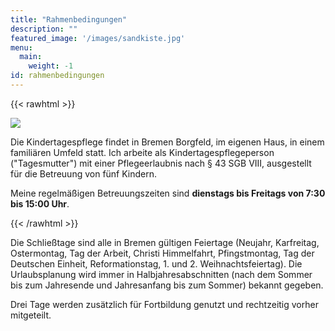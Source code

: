 ```yaml
---
title: "Rahmenbedingungen"
description: ""
featured_image: '/images/sandkiste.jpg'
menu:
  main:
    weight: -1
id: rahmenbedingungen
---
```


{{< rawhtml >}}
<div class="flex flex-wrap">
  <div class="w-100 w-100-ns w-40-m w-40-l pt3 pa1-m">
    <img src="/images/memory.jpg" class="br3">
  </div>
  <div class="w-100 w-100-ns w-60-m w-60-l pa3 pa3-ns">
  <p class="mt0">Die Kindertagespflege findet in Bremen Borgfeld, im eigenen Haus, in einem familiären Umfeld statt. Ich arbeite als Kindertagespflegeperson ("Tagesmutter") mit einer Pflegeerlaubnis nach § 43 SGB VIII, ausgestellt für die Betreuung von fünf Kindern.</p>
  <p>Meine regelmäßigen Betreuungszeiten sind <strong>dienstags bis Freitags von 7:30 bis 15:00 Uhr</strong>.</p>
  </div>
</div>
{{< /rawhtml >}}

Die Schließtage sind alle in Bremen gültigen Feiertage (Neujahr, Karfreitag, Ostermontag, Tag der Arbeit, Christi Himmelfahrt, Pfingstmontag, Tag der Deutschen Einheit, Reformationstag, 1. und 2.  Weihnachtsfeiertag). Die Urlaubsplanung wird immer in Halbjahresabschnitten (nach dem Sommer bis zum Jahresende und Jahresanfang bis zum Sommer) bekannt gegeben. </p>
  <p>Drei Tage werden zusätzlich für Fortbildung genutzt und rechtzeitig vorher mitgeteilt.







